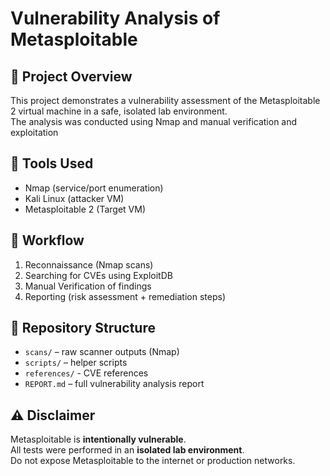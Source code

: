 # Vulnerability Analysis of Metasploitable

## 📌 Project Overview
This project demonstrates a vulnerability assessment of the Metasploitable 2 virtual machine in a safe, isolated lab environment.  
The analysis was conducted using Nmap and manual verification and exploitation

## 🔧 Tools Used
- Nmap (service/port enumeration)
- Kali Linux (attacker VM)
- Metasploitable 2 (Target VM)

## 📝 Workflow
1. Reconnaissance (Nmap scans)
2. Searching for CVEs using ExploitDB
3. Manual Verification of findings
4. Reporting (risk assessment + remediation steps)

## 📂 Repository Structure
- `scans/` – raw scanner outputs (Nmap)
- `scripts/` – helper scripts
- `references/` - CVE references
- `REPORT.md` – full vulnerability analysis report

## ⚠️ Disclaimer
Metasploitable is **intentionally vulnerable**.  
All tests were performed in an **isolated lab environment**.  
Do not expose Metasploitable to the internet or production networks.
